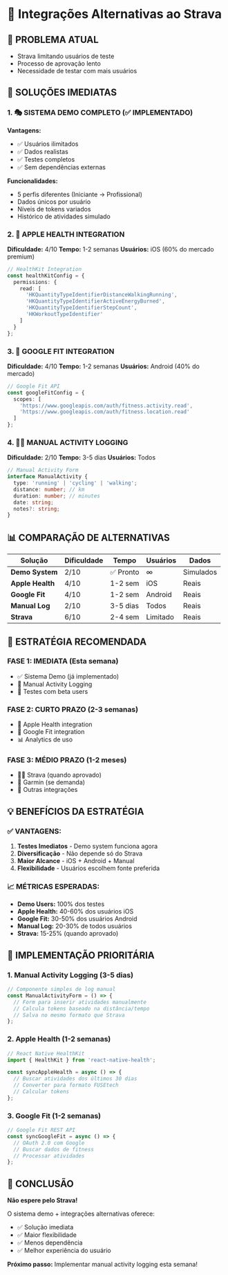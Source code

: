 # 🔄 Integrações Alternativas ao Strava

## 🎯 PROBLEMA ATUAL
- Strava limitando usuários de teste
- Processo de aprovação lento
- Necessidade de testar com mais usuários

## 🚀 SOLUÇÕES IMEDIATAS

### 1. 🎭 SISTEMA DEMO COMPLETO (✅ IMPLEMENTADO)
**Vantagens:**
- ✅ Usuários ilimitados
- ✅ Dados realistas
- ✅ Testes completos
- ✅ Sem dependências externas

**Funcionalidades:**
- 5 perfis diferentes (Iniciante → Profissional)
- Dados únicos por usuário
- Níveis de tokens variados
- Histórico de atividades simulado

### 2. 📱 APPLE HEALTH INTEGRATION
**Dificuldade:** 4/10
**Tempo:** 1-2 semanas
**Usuários:** iOS (60% do mercado premium)

```typescript
// HealthKit Integration
const healthKitConfig = {
  permissions: {
    read: [
      'HKQuantityTypeIdentifierDistanceWalkingRunning',
      'HKQuantityTypeIdentifierActiveEnergyBurned',
      'HKQuantityTypeIdentifierStepCount',
      'HKWorkoutTypeIdentifier'
    ]
  }
};
```

### 3. 🤖 GOOGLE FIT INTEGRATION  
**Dificuldade:** 4/10
**Tempo:** 1-2 semanas
**Usuários:** Android (40% do mercado)

```typescript
// Google Fit API
const googleFitConfig = {
  scopes: [
    'https://www.googleapis.com/auth/fitness.activity.read',
    'https://www.googleapis.com/auth/fitness.location.read'
  ]
};
```

### 4. 🏃‍♂️ MANUAL ACTIVITY LOGGING
**Dificuldade:** 2/10
**Tempo:** 3-5 dias
**Usuários:** Todos

```typescript
// Manual Activity Form
interface ManualActivity {
  type: 'running' | 'cycling' | 'walking';
  distance: number; // km
  duration: number; // minutes
  date: string;
  notes?: string;
}
```

## 📊 COMPARAÇÃO DE ALTERNATIVAS

| Solução | Dificuldade | Tempo | Usuários | Dados |
|---------|-------------|-------|----------|-------|
| **Demo System** | 2/10 | ✅ Pronto | ∞ | Simulados |
| **Apple Health** | 4/10 | 1-2 sem | iOS | Reais |
| **Google Fit** | 4/10 | 1-2 sem | Android | Reais |
| **Manual Log** | 2/10 | 3-5 dias | Todos | Reais |
| **Strava** | 6/10 | 2-4 sem | Limitado | Reais |

## 🎯 ESTRATÉGIA RECOMENDADA

### **FASE 1: IMEDIATA (Esta semana)**
- ✅ Sistema Demo (já implementado)
- 🔄 Manual Activity Logging
- 📱 Testes com beta users

### **FASE 2: CURTO PRAZO (2-3 semanas)**
- 📱 Apple Health integration
- 🤖 Google Fit integration
- 📊 Analytics de uso

### **FASE 3: MÉDIO PRAZO (1-2 meses)**
- 🏃‍♂️ Strava (quando aprovado)
- 🔗 Garmin (se demanda)
- 🎯 Outras integrações

## 💡 BENEFÍCIOS DA ESTRATÉGIA

### **✅ VANTAGENS:**
1. **Testes Imediatos** - Demo system funciona agora
2. **Diversificação** - Não depende só do Strava
3. **Maior Alcance** - iOS + Android + Manual
4. **Flexibilidade** - Usuários escolhem fonte preferida

### **📈 MÉTRICAS ESPERADAS:**
- **Demo Users:** 100% dos testes
- **Apple Health:** 40-60% dos usuários iOS
- **Google Fit:** 30-50% dos usuários Android
- **Manual Log:** 20-30% de todos usuários
- **Strava:** 15-25% (quando aprovado)

## 🚀 IMPLEMENTAÇÃO PRIORITÁRIA

### **1. Manual Activity Logging (3-5 dias)**
```typescript
// Componente simples de log manual
const ManualActivityForm = () => {
  // Form para inserir atividades manualmente
  // Calcula tokens baseado na distância/tempo
  // Salva no mesmo formato que Strava
};
```

### **2. Apple Health (1-2 semanas)**
```typescript
// React Native HealthKit
import { HealthKit } from 'react-native-health';

const syncAppleHealth = async () => {
  // Buscar atividades dos últimos 30 dias
  // Converter para formato FUSEtech
  // Calcular tokens
};
```

### **3. Google Fit (1-2 semanas)**
```typescript
// Google Fit REST API
const syncGoogleFit = async () => {
  // OAuth 2.0 com Google
  // Buscar dados de fitness
  // Processar atividades
};
```

## 🎯 CONCLUSÃO

**Não espere pelo Strava!** 

O sistema demo + integrações alternativas oferece:
- ✅ Solução imediata
- ✅ Maior flexibilidade  
- ✅ Menos dependência
- ✅ Melhor experiência do usuário

**Próximo passo:** Implementar manual activity logging esta semana!
